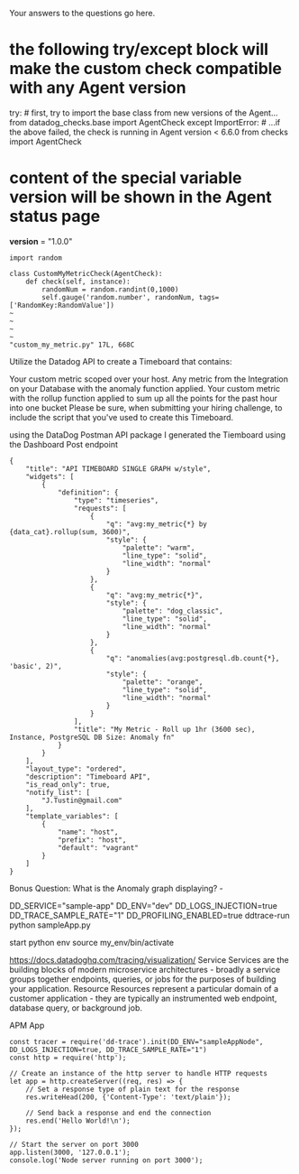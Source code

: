 Your answers to the questions go here.

<!-- python script to send random number 0-1000 -->

# the following try/except block will make the custom check compatible with any Agent version

try: # first, try to import the base class from new versions of the Agent...
from datadog_checks.base import AgentCheck
except ImportError: # ...if the above failed, the check is running in Agent version < 6.6.0
from checks import AgentCheck

# content of the special variable **version** will be shown in the Agent status page

**version** = "1.0.0"

```
import random

class CustomMyMetricCheck(AgentCheck):
    def check(self, instance):
        randomNum = random.randint(0,1000)
        self.gauge('random.number', randomNum, tags=['RandomKey:RandomValue'])
~
~
~
~
"custom_my_metric.py" 17L, 668C

```

Utilize the Datadog API to create a Timeboard that contains:

Your custom metric scoped over your host.
Any metric from the Integration on your Database with the anomaly function applied.
Your custom metric with the rollup function applied to sum up all the points for the past hour into one bucket
Please be sure, when submitting your hiring challenge, to include the script that you've used to create this Timeboard.

using the DataDog Postman API package I generated the Tiemboard using the Dashboard Post endpoint

```
{
    "title": "API TIMEBOARD SINGLE GRAPH w/style",
    "widgets": [
        {
            "definition": {
                "type": "timeseries",
                "requests": [
                    {
                        "q": "avg:my_metric{*} by {data_cat}.rollup(sum, 3600)",
                        "style": {
                            "palette": "warm",
                            "line_type": "solid",
                            "line_width": "normal"
                        }
                    },
                    {
                        "q": "avg:my_metric{*}",
                        "style": {
                            "palette": "dog_classic",
                            "line_type": "solid",
                            "line_width": "normal"
                        }
                    },
                    {
                        "q": "anomalies(avg:postgresql.db.count{*}, 'basic', 2)",
                        "style": {
                            "palette": "orange",
                            "line_type": "solid",
                            "line_width": "normal"
                        }
                    }
                ],
                "title": "My Metric - Roll up 1hr (3600 sec), Instance, PostgreSQL DB Size: Anomaly fn"
            }
        }
    ],
    "layout_type": "ordered",
    "description": "Timeboard API",
    "is_read_only": true,
    "notify_list": [
        "J.Tustin@gmail.com"
    ],
    "template_variables": [
        {
            "name": "host",
            "prefix": "host",
            "default": "vagrant"
        }
    ]
}
```

Bonus Question: What is the Anomaly graph displaying? -

DD_SERVICE="sample-app" DD_ENV="dev" DD_LOGS_INJECTION=true DD_TRACE_SAMPLE_RATE="1" DD_PROFILING_ENABLED=true ddtrace-run python sampleApp.py

start python env
source my_env/bin/activate

https://docs.datadoghq.com/tracing/visualization/
Service Services are the building blocks of modern microservice architectures - broadly a service groups together endpoints, queries, or jobs for the purposes of building your application.
Resource Resources represent a particular domain of a customer application - they are typically an instrumented web endpoint, database query, or background job.

APM App

```
const tracer = require('dd-trace').init(DD_ENV="sampleAppNode", DD_LOGS_INJECTION=true, DD_TRACE_SAMPLE_RATE="1")
const http = require('http');

// Create an instance of the http server to handle HTTP requests
let app = http.createServer((req, res) => {
    // Set a response type of plain text for the response
    res.writeHead(200, {'Content-Type': 'text/plain'});

    // Send back a response and end the connection
    res.end('Hello World!\n');
});

// Start the server on port 3000
app.listen(3000, '127.0.0.1');
console.log('Node server running on port 3000');

```
